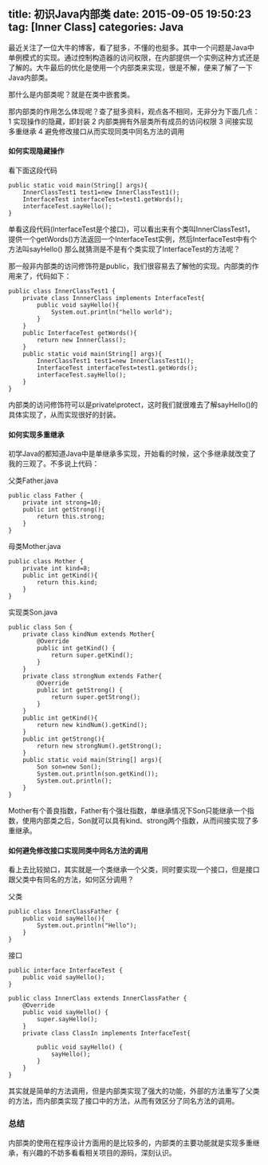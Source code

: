 title: 初识Java内部类
date: 2015-09-05 19:50:23
tag: [Inner Class]
categories: Java
---
最近关注了一位大牛的博客，看了挺多，不懂的也挺多。其中一个问题是Java中单例模式的实现。通过控制构造器的访问权限，在内部提供一个实例这种方式还是了解的。大牛最后的优化是使用一个内部类来实现，很是不解，便来了解了一下Java内部类。

那什么是内部类呢？就是在类中嵌套类。


那内部类的作用怎么体现呢？查了挺多资料，观点各不相同，无非分为下面几点：
1 实现操作的隐藏，即封装
2 内部类拥有外层类所有成员的访问权限
3 间接实现多重继承
4 避免修改接口从而实现同类中同名方法的调用 <!-- more -->

#### 如何实现隐藏操作
看下面这段代码
```
public static void main(String[] args){
    InnerClassTest1 test1=new InnerClassTest1();
    InterfaceTest interfaceTest=test1.getWords();
    interfaceTest.sayHello();
}
```

单看这段代码(InterfaceTest是个接口)，可以看出来有个类叫InnerClassTest1，提供一个getWords()方法返回一个InterfaceTest实例，然后InterfaceTest中有个方法叫sayHello()
那么就猜测是不是有个类实现了InterfaceTest的方法呢？

那一般非内部类的访问修饰符是public，我们很容易去了解他的实现。内部类的作用来了，代码如下：

```
public class InnerClassTest1 {
    private class InnnerClass implements InterfaceTest{
        public void sayHello(){
            System.out.println("hello world");
        }
    }
    public InterfaceTest getWords(){
        return new InnnerClass();
    }
    public static void main(String[] args){
        InnerClassTest1 test1=new InnerClassTest1();
        InterfaceTest interfaceTest=test1.getWords();
        interfaceTest.sayHello();
    }
}
```
内部类的访问修饰符可以是private\protect，这时我们就很难去了解sayHello()的具体实现了，从而实现很好的封装。

#### 如何实现多重继承
初学Java的都知道Java中是单继承多实现，开始看的时候，这个多继承就改变了我的三观了。不多说上代码：

父类Father.java

```
public class Father {
    private int strong=10;
    public int getStrong(){
        return this.strong;
    }
}
```
母类Mother.java

```
public class Mother {
    private int kind=8;
    public int getKind(){
        return this.kind;
    }
}
```
实现类Son.java

```
public class Son {
    private class kindNum extends Mother{
        @Override
        public int getKind() {
            return super.getKind();
        }
    }
    private class strongNum extends Father{
        @Override
        public int getStrong() {
            return super.getStrong();
        }
    }
    public int getKind(){
        return new kindNum().getKind();
    }
    public int getStrong(){
        return new strongNum().getStrong();
    }
    public static void main(String[] args){
        Son son=new Son();
        System.out.println(son.getKind());
        System.out.println();
    }
}
```
Mother有个善良指数，Father有个强壮指数，单继承情况下Son只能继承一个指数，使用内部类之后，Son就可以具有kind、strong两个指数，从而间接实现了多重继承。

#### 如何避免修改接口实现同类中同名方法的调用

看上去比较拗口，其实就是一个类继承一个父类，同时要实现一个接口，但是接口跟父类中有同名的方法，如何区分调用？

父类
```
public class InnerClassFather {
    public void sayHello(){
        System.out.println("Hello");
    }
}
```
接口

```
public interface InterfaceTest {
    public void sayHello();
}
```

```
public class InnerClass extends InnerClassFather {
    @Override
    public void sayHello() {
        super.sayHello();
    }
    private class ClassIn implements InterfaceTest{

        public void sayHello() {
            sayHello();
        }
    }
}
```
其实就是简单的方法调用，但是内部类实现了强大的功能，外部的方法重写了父类的方法，而内部类实现了接口中的方法，从而有效区分了同名方法的调用。


### 总结
内部类的使用在程序设计方面用的是比较多的，内部类的主要功能就是实现多重继承，有兴趣的不妨多看看相关项目的源码，深刻认识。